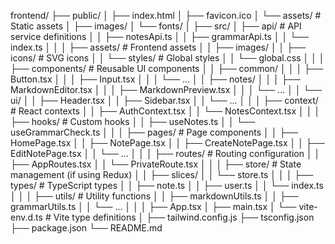 frontend/
├── public/
│   ├── index.html
│   ├── favicon.ico
│   └── assets/              # Static assets
│       ├── images/
│       └── fonts/
│
├── src/
│   ├── api/                 # API service definitions
│   │   ├── notesApi.ts
│   │   ├── grammarApi.ts
│   │   └── index.ts
│   │
│   ├── assets/              # Frontend assets
│   │   ├── images/
│   │   ├── icons/           # SVG icons
│   │   └── styles/          # Global styles
│   │       └── global.css
│   │
│   ├── components/          # Reusable UI components
│   │   ├── common/
│   │   │   ├── Button.tsx
│   │   │   ├── Input.tsx
│   │   │   └── ...
│   │   ├── notes/
│   │   │   ├── MarkdownEditor.tsx
│   │   │   ├── MarkdownPreview.tsx
│   │   │   └── ...
│   │   └── ui/
│   │       ├── Header.tsx
│   │       ├── Sidebar.tsx
│   │       └── ...
│   │
│   ├── context/             # React contexts
│   │   ├── AuthContext.tsx
│   │   └── NotesContext.tsx
│   │
│   ├── hooks/               # Custom hooks
│   │   ├── useNotes.ts
│   │   └── useGrammarCheck.ts
│   │
│   ├── pages/               # Page components
│   │   ├── HomePage.tsx
│   │   ├── NotePage.tsx
│   │   ├── CreateNotePage.tsx
│   │   ├── EditNotePage.tsx
│   │   └── ...
│   │
│   ├── routes/              # Routing configuration
│   │   ├── AppRoutes.tsx
│   │   └── PrivateRoute.tsx
│   │
│   ├── store/               # State management (if using Redux)
│   │   ├── slices/
│   │   └── store.ts
│   │
│   ├── types/               # TypeScript types
│   │   ├── note.ts
│   │   ├── user.ts
│   │   └── index.ts
│   │
│   ├── utils/               # Utility functions
│   │   ├── markdownUtils.ts
│   │   ├── grammarUtils.ts
│   │   └── ...
│   │
│   ├── App.tsx
│   ├── main.tsx
│   └── vite-env.d.ts        # Vite type definitions
│
├── tailwind.config.js
├── tsconfig.json
├── package.json
└── README.md